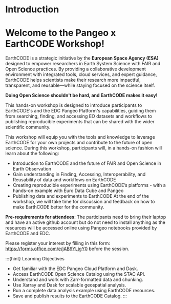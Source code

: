 # Introduction


# Welcome to the Pangeo x EarthCODE Workshop!

EarthCODE is a strategic initiative by the <b> European Space Agency (ESA) </b> designed to empower researchers in Earth System Science with FAIR and Open Science practices. By providing a collaborative development environment with integrated tools, cloud services, and expert guidance, EarthCODE helps scientists make their research more impactful, transparent, and reusable—while staying focused on the science itself.

<b>Doing Open Science shouldn't be hard, and EarthCODE makes it easy!</b>

This hands-on workshop is designed to introduce participants to EarthCODE's and the EDC Pangeo Platform's capabilities, guiding them from searching, finding, and accessing EO datasets and workflows to publishing reproducible experiments that can be shared with the wider scientific community.

This workshop will equip you with the tools and knowledge to leverage EarthCODE for your own projects and contribute to the future of open science. During this workshop, participants will, in a hands-on fashion will learn about the following:
- Introduction to EarthCODE and the future of FAIR and Open Science in Earth Observation
- Gain understanding in Finding, Accessing, Interoperability, and Reusability of data and workflows on EarthCODE
- Creating reproducible experiments using EarthCODE’s platforms - with a hands-on example with Euro Data Cube and Pangeo
- Publishing data and experiments to EarthCODE At the end of the workshop, we will take time for discussion and feedback on how to make EarthCODE better for the community.


**Pre-requirements for attendees**: The participants need to bring their laptop and have an active github account but do not need to install anything as the resources will be accessed online using Pangeo notebooks provided by EarthCODE and EDC.

Please register your interest by filling in this form: https://forms.office.com/e/jAB9YLjgY0 before the session.

:::{hint} Learning Objectives
- Get familiar with the EDC Pangeo Cloud Platform and Dask.
- Access EarthCODE Open Science Catalog using the STAC API.
- Understand and work with Zarr-formatted data and chunking.
- Use Xarray and Dask for scalable geospatial analysis.
- Run a complete data analysis example using EarthCODE resources.
- Save and publish results to the EarthCODE Catalog.
:::



